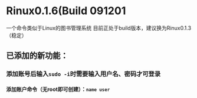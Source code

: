 # Rinux0.1.6(Build 091201
一个命令类似于Linux的图书管理系统
目前正处于build版本，建议换为Rinux0.1.3（稳定）
## 已添加的新功能：
### 添加账号后输入`sudo -i`时需要输入用户名、密码才可登录
#### 添加账户命令（无root即可创建）：`name user`
